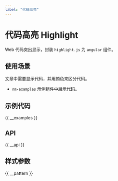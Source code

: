 ```yaml
---
label: "代码高亮"
---
```


# 代码高亮 Highlight

Web 代码突出显示，封装 `highlight.js` 为 `angular` 组件。

## 使用场景

文章中需要显示代码，并用颜色来区分代码。

-   `nm-examples` 示例组件中展示代码。

## 示例代码

{{ __examples }}

## API

{{ __api }}

## 样式参数

{{ __pattern }}
